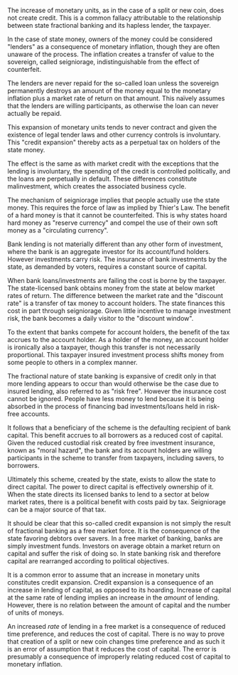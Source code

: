 The increase of monetary units, as in the case of a split or new coin, does not create credit. This is a common fallacy attributable to the relationship between state fractional banking and its hapless lender, the taxpayer.

In the case of state money, owners of the money could be considered "lenders" as a consequence of monetary inflation, though they are often unaware of the process. The inflation creates a transfer of value to the sovereign, called seigniorage, indistinguishable from the effect of counterfeit.

The lenders are never repaid for the so-called loan unless the sovereign permanently destroys an amount of the money equal to the monetary inflation plus a market rate of return on that amount. This naïvely assumes that the lenders are willing participants, as otherwise the loan can never actually be repaid.

This expansion of monetary units tends to never contract and given the existence of legal tender laws and other currency controls is involuntary. This "credit expansion" thereby acts as a perpetual tax on holders of the state money.

The effect is the same as with market credit with the exceptions that the lending is involuntary, the spending of the credit is controlled politically, and the loans are perpetually in default. These differences constitute malinvestment, which creates the associated business cycle.

The mechanism of seigniorage implies that people actually use the state money. This requires the force of law as implied by Thier's Law. The benefit of a hard money is that it cannot be counterfeited. This is why states hoard hard money as "reserve currency" and compel the use of their own soft money as a "circulating currency".

Bank lending is not materially different than any other form of investment, where the bank is an aggregate investor for its account/fund holders. However investments carry risk. The insurance of bank investments by the state, as demanded by voters, requires a constant source of capital.

When bank loans/investments are failing the cost is borne by the taxpayer. The state-licensed bank obtains money from the state at below market rates of return. The difference between the market rate and the "discount rate" is a transfer of tax money to account holders. The state finances this cost in part through seigniorage. Given little incentive to manage investment risk, the bank becomes a daily visitor to the "discount window".

To the extent that banks compete for account holders, the benefit of the tax accrues to the account holder. As a holder of the money, an account holder is ironically also a taxpayer, though this transfer is not necessarily proportional. This taxpayer insured investment process shifts money from some people to others in a complex manner.

The fractional nature of state banking is expansive of credit only in that more lending appears to occur than would otherwise be the case due to insured lending, also referred to as "risk free". However the insurance cost cannot be ignored. People have less money to lend because it is being absorbed in the process of financing bad investments/loans held in risk-free accounts.

It follows that a beneficiary of the scheme is the defaulting recipient of bank capital. This benefit accrues to all borrowers as a reduced cost of capital. Given the reduced custodial risk created by free investment insurance, known as "moral hazard", the bank and its account holders are willing participants in the scheme to transfer from taxpayers, including savers, to borrowers.

Ultimately this scheme, created by the state, exists to allow the state to direct capital. The power to direct capital is effectively ownership of it. When the state directs its licensed banks to lend to a sector at below market rates, there is a political benefit with costs paid by tax. Seigniorage can be a major source of that tax.

It should be clear that this so-called credit expansion is not simply the result of fractional banking as a free market force. It is the consequence of the state favoring debtors over savers. In a free market of banking, banks are simply investment funds. Investors on average obtain a market return on capital and suffer the risk of doing so. In state banking risk and therefore capital are rearranged according to political objectives.

It is a common error to assume that an increase in monetary units constitutes credit expansion. Credit expansion is a consequence of an increase in lending of capital, as opposed to its hoarding. Increase of capital at the same rate of lending implies an increase in the *amount* of lending. However, there is no relation between the amount of capital and the number of units of moneys.

An increased *rate* of lending in a free market is a consequence of reduced time preference, and reduces the cost of capital. There is no way to prove that creation of a split or new coin changes time preference and as such it is an error of assumption that it reduces the cost of capital. The error is presumably a consequence of improperly relating reduced cost of capital to monetary inflation.